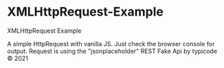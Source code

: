 # XMLHttpRequest-Example
XMLHttpRequest Example

A simple HttpRequest with vanilla JS.
Just check the browser console for output.
Request is using the "jsonplaceholder" REST Fake Api by typicode © 2021
